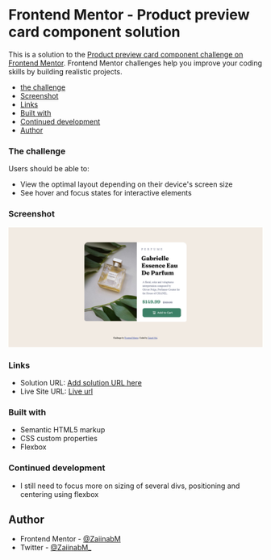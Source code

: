 # Frontend Mentor - Product preview card component solution

This is a solution to the [Product preview card component challenge on Frontend Mentor](https://www.frontendmentor.io/challenges/product-preview-card-component-GO7UmttRfa). Frontend Mentor challenges help you improve your coding skills by building realistic projects. 

  - [the challenge](#the-challenge)
  - [Screenshot](#screenshot)
  - [Links](#links)
  - [Built with](#built-with)
  - [Continued development](#continued-development)
- [Author](#author)

### The challenge

Users should be able to:

- View the optimal layout depending on their device's screen size
- See hover and focus states for interactive elements

### Screenshot

![](images/screenshot-sol.png)

### Links

- Solution URL: [Add solution URL here](https://zaiinabm.github.io/Product-preview-card-component/)
- Live Site URL: [Live url]()

### Built with

- Semantic HTML5 markup
- CSS custom properties
- Flexbox

### Continued development
-  I still need to focus more on sizing of several divs, positioning and centering using flexbox


## Author

- Frontend Mentor - [@ZaiinabM](https://www.frontendmentor.io/profile/ZaiinabM)
- Twitter - [@ZaiinabM_](https://www.twitter.com/ZaiinabM_)
